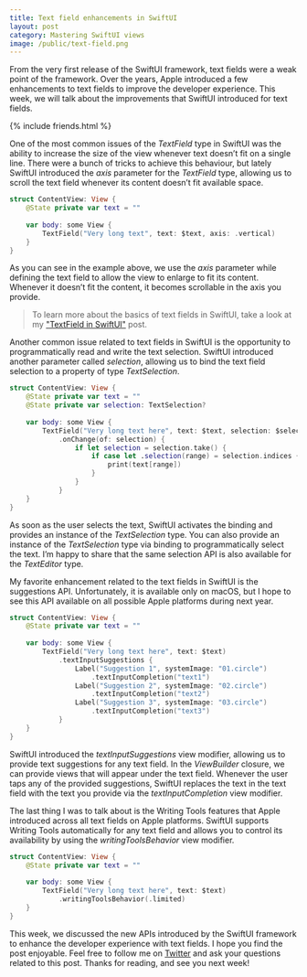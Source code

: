 ```yaml
---
title: Text field enhancements in SwiftUI
layout: post
category: Mastering SwiftUI views
image: /public/text-field.png
---
```


From the very first release of the SwiftUI framework, text fields were a weak point of the framework. Over the years, Apple introduced a few enhancements to text fields to improve the developer experience. This week, we will talk about the improvements that SwiftUI introduced for text fields.

{% include friends.html %}

One of the most common issues of the *TextField* type in SwiftUI was the ability to increase the size of the view whenever text doesn’t fit on a single line. There were a bunch of tricks to achieve this behaviour, but lately SwiftUI introduced the *axis* parameter for the *TextField* type, allowing us to scroll the text field whenever its content doesn’t fit available space.

```swift
struct ContentView: View {
    @State private var text = ""
    
    var body: some View {
        TextField("Very long text", text: $text, axis: .vertical)
    }
}
```

As you can see in the example above, we use the *axis* parameter while defining the text field to allow the view to enlarge to fit its content. Whenever it doesn’t fit the content, it becomes scrollable in the axis you provide.

> To learn more about the basics of text fields in SwiftUI, take a look at my ["TextField in SwiftUI"](/2020/02/26/textfield-in-swiftui/) post.

Another common issue related to text fields in SwiftUI is the opportunity to programmatically read and write the text selection. SwiftUI introduced another parameter called *selection*, allowing us to bind the text field selection to a property of type *TextSelection*.

```swift
struct ContentView: View {
    @State private var text = ""
    @State private var selection: TextSelection?
    
    var body: some View {
        TextField("Very long text here", text: $text, selection: $selection)
            .onChange(of: selection) {
                if let selection = selection.take() {
                    if case let .selection(range) = selection.indices {
                        print(text[range])
                    }
                }
            }
    }
}
```

As soon as the user selects the text, SwiftUI activates the binding and provides an instance of the *TextSelection* type. You can also provide an instance of the *TextSelection* type via binding to programmatically select the text. I’m happy to share that the same selection API is also available for the *TextEditor* type.

My favorite enhancement related to the text fields in SwiftUI is the suggestions API. Unfortunately, it is available only on macOS, but I hope to see this API available on all possible Apple platforms during next year.

```swift
struct ContentView: View {
    @State private var text = ""
    
    var body: some View {
        TextField("Very long text here", text: $text)
            .textInputSuggestions {
                Label("Suggestion 1", systemImage: "01.circle")
                    .textInputCompletion("text1")
                Label("Suggestion 2", systemImage: "02.circle")
                    .textInputCompletion("text2")
                Label("Suggestion 3", systemImage: "03.circle")
                    .textInputCompletion("text3")
            }
    }
}
```

SwiftUI introduced the *textInputSuggestions* view modifier, allowing us to provide text suggestions for any text field. In the *ViewBuilder* closure, we can provide views that will appear under the text field. Whenever the user taps any of the provided suggestions, SwiftUI replaces the text in the text field with the text you provide via the *textInputCompletion* view modifier.

The last thing I was to talk about is the Writing Tools features that Apple introduced across all text fields on Apple platforms. SwiftUI supports Writing Tools automatically for any text field and allows you to control its availability by using the *writingToolsBehavior* view modifier.

```swift
struct ContentView: View {
    @State private var text = ""
    
    var body: some View {
        TextField("Very long text here", text: $text)
            .writingToolsBehavior(.limited)
    }
}
```

This week, we discussed the new APIs introduced by the SwiftUI framework to enhance the developer experience with text fields. I hope you find the post enjoyable. Feel free to follow me on [Twitter](https://twitter.com/mecid) and ask your questions related to this post. Thanks for reading, and see you next week!
